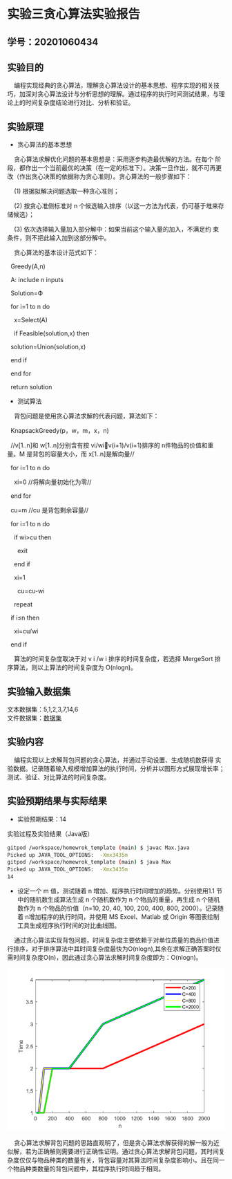 # 实验三贪心算法实验报告

## 学号：20201060434

## 实验目的

&nbsp;&nbsp;&nbsp;&nbsp;编程实现经典的贪心算法，理解贪心算法设计的基本思想、程序实现的相关技巧，加深对贪心算法设计与分析思想的理解。通过程序的执行时间测试结果，与理论上的时间复杂度结论进行对比、分析和验证。

## 实验原理

+ 贪心算法的基本思想
  
&nbsp;&nbsp;&nbsp;&nbsp;贪心算法求解优化问题的基本思想是：采用逐步构造最优解的方法。在每个
阶段，都作出一个当前最优的决策（在一定的标准下）。决策一旦作出，就不可再更改（作出贪心决策的依据称为贪心准则）。贪心算法的一般步骤如下：

&nbsp;&nbsp;&nbsp;&nbsp;(1) 根据拟解决问题选取一种贪心准则；

&nbsp;&nbsp;&nbsp;&nbsp;(2) 按贪心准侧标准对 n 个候选输入排序（以这一方法为代表，仍可基于堆来存储候选）；

&nbsp;&nbsp;&nbsp;&nbsp;(3) 依次选择输入量加入部分解中：如果当前这个输入量的加入，不满足约
束条件，则不把此输入加到这部分解中。

&nbsp;&nbsp;&nbsp;&nbsp;贪心算法的基本设计范式如下：

&nbsp;&nbsp;Greedy(A,n)

&nbsp;&nbsp;A: include n inputs

&nbsp;&nbsp;Solution=Ф

&nbsp;&nbsp;for i=1 to n do

&nbsp;&nbsp;&nbsp;&nbsp;x=Select(A)

&nbsp;&nbsp;&nbsp;&nbsp;if Feasible(solution,x) then

&nbsp;&nbsp;solution=Union(solution,x)

&nbsp;&nbsp;end if

&nbsp;&nbsp;end for

&nbsp;&nbsp;return solution

+ 测试算法
  
&nbsp;&nbsp;&nbsp;&nbsp;背包问题是使用贪心算法求解的代表问题，算法如下：

&nbsp;&nbsp;KnapsackGreedy(p，w，m，x，n)

&nbsp;&nbsp;//v[1..n]和 w[1..n]分别含有按 vi/wiv(i+1)/v(i+1)排序的 n件物品的价值和重量。M 是背包的容量大小，而 x[1..n]是解向量//

&nbsp;&nbsp;for i=1 to n do

&nbsp;&nbsp;&nbsp;&nbsp;xi=0 //将解向量初始化为零//

&nbsp;&nbsp;end for

&nbsp;&nbsp;cu=m //cu 是背包剩余容量//

&nbsp;&nbsp;for i=1 to n do

&nbsp;&nbsp;&nbsp;&nbsp;if wi>cu then

&nbsp;&nbsp;&nbsp;&nbsp;&nbsp;&nbsp;exit

&nbsp;&nbsp;&nbsp;&nbsp;end if

&nbsp;&nbsp;&nbsp;&nbsp;xi=1

&nbsp;&nbsp;&nbsp;&nbsp;&nbsp;&nbsp;cu=cu-wi

&nbsp;&nbsp;&nbsp;&nbsp;repeat

&nbsp;&nbsp;if i≤n then

&nbsp;&nbsp;&nbsp;&nbsp;xi=cu/wi

&nbsp;&nbsp;end if

&nbsp;&nbsp;&nbsp;&nbsp;算法的时间复杂度取决于对 v i /w i 排序的时间复杂度，若选择 MergeSort 排序算法，则以上算法的时间复杂度为 O(nlogn)。  

## 实验输入数据集

文本数据集：5,1,2,3,7,14,6  
文件数据集：[数据集](./data/list.txt)

## 实验内容

&nbsp;&nbsp;&nbsp;&nbsp;编程实现以上求解背包问题的贪心算法，并通过手动设置、生成随机数获得
实验数据。记录随着输入规模增加算法的执行时间，分析并以图形方式展现增长率；测试、验证、对比算法的时间复杂度。

## 实验预期结果与实际结果

+ 实验预期结果：14

实验过程及实验结果（Java版）

```bash
gitpod /workspace/homewrok_template (main) $ javac Max.java
Picked up JAVA_TOOL_OPTIONS:  -Xmx3435m
gitpod /workspace/homewrok_template (main) $ java Max
Picked up JAVA_TOOL_OPTIONS:  -Xmx3435m
14
```

+ 设定一个 m 值，测试随着 n 增加、程序执行时间增加的趋势。分别使用1.1 节中的随机数生成算法生成 n 个随机数作为 n 个物品的重量，再生成 n 个随机数作为 n 个物品的价值（n=10, 20, 40, 100, 200, 400, 800, 2000）。记录随着 n增加程序的执行时间，并使用 MS Excel、Matlab 或 Origin 等图表绘制工具生成程序执行时间的对比曲线图。

&nbsp;&nbsp;&nbsp;&nbsp;通过贪心算法实现背包问题，时间复杂度主要依赖于对单位质量的商品价值进行排序，对于排序算法中其时间复杂度最快为O(nlogn),其余在求解正确答案时仅需时间复杂度O(n)，因此通过贪心算法求解时间复杂度即为：O(nlogn)。

![贪心算法求解背包问题时间复杂度](贪心法实现背包问题.png)

&nbsp;&nbsp;&nbsp;&nbsp;贪心算法求解背包问题的思路直观明了，但是贪心算法求解获得的解一般为近似解，若为正确解则需要进行正确性证明。通过贪心算法求解背包问题，其时间复杂度仅仅与物品种类的数量有关，背包容量对其算法时间复杂度影响小。且在同一个物品种类数量的背包问题中，其程序执行时间趋于相同。
